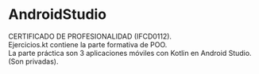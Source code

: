 # AndroidStudio

CERTIFICADO DE PROFESIONALIDAD (IFCD0112). <br>
Ejercicios.kt contiene la parte formativa de POO. <br>
La parte práctica son 3 aplicaciones móviles con Kotlin en Android Studio. (Son privadas).
